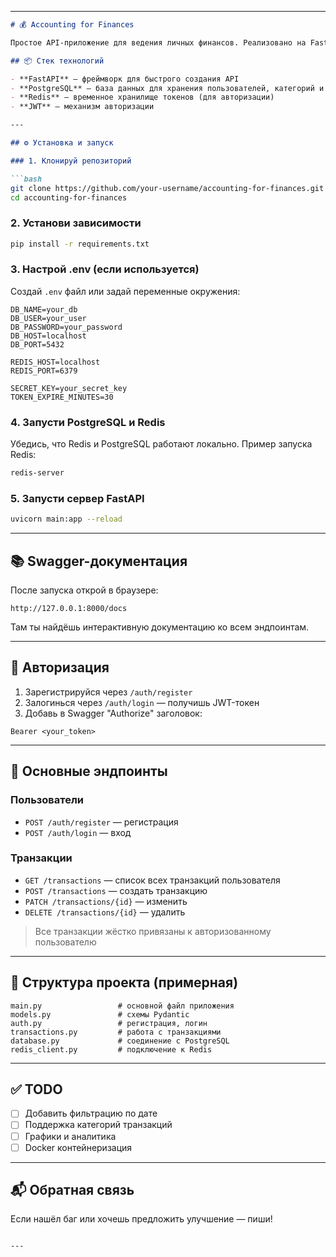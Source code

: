
---

```markdown
# 💰 Accounting for Finances

Простое API-приложение для ведения личных финансов. Реализовано на FastAPI, PostgreSQL и Redis. Пользователь может регистрироваться, логиниться и вести учёт своих доходов/расходов.

## 📦 Стек технологий

- **FastAPI** — фреймворк для быстрого создания API
- **PostgreSQL** — база данных для хранения пользователей, категорий и транзакций
- **Redis** — временное хранилище токенов (для авторизации)
- **JWT** — механизм авторизации

---

## ⚙️ Установка и запуск

### 1. Клонируй репозиторий

```bash
git clone https://github.com/your-username/accounting-for-finances.git
cd accounting-for-finances
```

### 2. Установи зависимости

```bash
pip install -r requirements.txt
```

### 3. Настрой .env (если используется)

Создай `.env` файл или задай переменные окружения:

```env
DB_NAME=your_db
DB_USER=your_user
DB_PASSWORD=your_password
DB_HOST=localhost
DB_PORT=5432

REDIS_HOST=localhost
REDIS_PORT=6379

SECRET_KEY=your_secret_key
TOKEN_EXPIRE_MINUTES=30
```

### 4. Запусти PostgreSQL и Redis

Убедись, что Redis и PostgreSQL работают локально. Пример запуска Redis:

```bash
redis-server
```

### 5. Запусти сервер FastAPI

```bash
uvicorn main:app --reload
```

---

## 📚 Swagger-документация

После запуска открой в браузере:

```
http://127.0.0.1:8000/docs
```

Там ты найдёшь интерактивную документацию ко всем эндпоинтам.

---

## 🔐 Авторизация

1. Зарегистрируйся через `/auth/register`
2. Залогинься через `/auth/login` — получишь JWT-токен
3. Добавь в Swagger "Authorize" заголовок:

```
Bearer <your_token>
```

---

## 🧾 Основные эндпоинты

### Пользователи
- `POST /auth/register` — регистрация
- `POST /auth/login` — вход

### Транзакции
- `GET /transactions` — список всех транзакций пользователя
- `POST /transactions` — создать транзакцию
- `PATCH /transactions/{id}` — изменить
- `DELETE /transactions/{id}` — удалить

> Все транзакции жёстко привязаны к авторизованному пользователю

---

## 📁 Структура проекта (примерная)

```
main.py                 # основной файл приложения
models.py               # схемы Pydantic
auth.py                 # регистрация, логин
transactions.py         # работа с транзакциями
database.py             # соединение с PostgreSQL
redis_client.py         # подключение к Redis
```

---

## ✅ TODO

- [ ] Добавить фильтрацию по дате
- [ ] Поддержка категорий транзакций
- [ ] Графики и аналитика
- [ ] Docker контейнеризация

---

## 📬 Обратная связь

Если нашёл баг или хочешь предложить улучшение — пиши!
```

---

